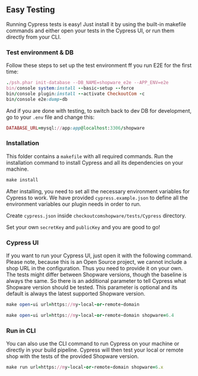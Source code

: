 
## Easy Testing

Running Cypress tests is easy!
Just install it by using the built-in makefile commands
and either open your tests in the Cypress UI, or run them directly from your CLI.

### Test environment & DB
Follow these steps to set up the test environment ff you run E2E for the first time:
```ruby
./psh.phar init-database --DB_NAME=shopware_e2e --APP_ENV=e2e
bin/console system:install --basic-setup --force
bin/console plugin:install --activate CheckoutCom -c
bin/console e2e:dump-db
```

And if you are done with testing, to switch back to dev DB for development, go to your `.env` file and change this:
```ruby 
DATABASE_URL=mysql://app:app@localhost:3306/shopware
```

### Installation

This folder contains a `makefile` with all required commands.
Run the installation command to install Cypress and all its dependencies on your machine.

```ruby 
make install
```
After installing, you need to set all the necessary environment variables for Cypress to work. We have provided `cypress.example.json` to define all the environment variables our plugin needs in order to run.

Create `cypress.json` inside `checkoutcomshopware/tests/Cypress` directory.

Set your own `secretKey` and `publicKey` and you are good to go!

### Cypress UI
If you want to run your Cypress UI, just open it with the following command.
Please note, because this is an Open Source project, we cannot include a
shop URL in the configuration. Thus you need to provide it on your own.
The tests might differ between Shopware versions, though the baseline is always the same.
So there is an additional parameter to tell Cypress what Shopware version should be tested.
This parameter is optional and its default is always the latest supported Shopware version.

```ruby 
make open-ui url=https://my-local-or-remote-domain

make open-ui url=https://my-local-or-remote-domain shopware=6.4
```

### Run in CLI
You can also use the CLI command to run Cypress on your machine or directly in your build pipeline.
Cypress will then test your local or remote shop with the tests of the provided Shopware version.

```ruby 
make run url=https://my-local-or-remote-domain shopware=6.x
```
